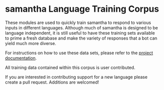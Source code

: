 # samantha Language Training Corpus

These modules are used to quickly train samantha to respond to various inputs in different languages.
Although much of samantha is designed to be language independent, it is still useful to have these
training sets available to prime a fresh database and make the variety of responses that a bot can yield
much more diverse.

For instructions on how to use these data sets, please refer to the [project documentation](https://github.com/gunthercox/samantha/wiki/Training).

All training data contained within this corpus is user contributed.

If you are interested in contributing support for a new language please create a pull request. Additions are welcomed!
